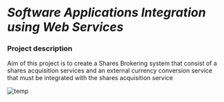 # _Software Applications Integration using Web Services_

### Project description
Aim of this project is to create a Shares Brokering system that consist of a shares acquisition services and an external currency conversion service that must be integrated with the shares acquisition service


![temp](https://user-images.githubusercontent.com/43963470/143467022-13c1a424-fef6-4764-b913-41e051d13c47.PNG)


